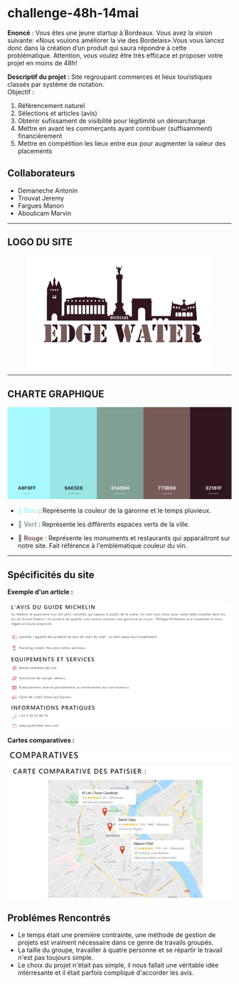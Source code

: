 # challenge-48h-14mai

**Enoncé** : Vous  êtes  une  jeune  startup  à  Bordeaux.  Vous  avez  la  vision  suivante: «Nous  voulons améliorer la vie des Bordelais».Vous vous lancez donc dans la création d’un produit qui saura répondre à cette problématique. Attention, vous voulez être très efficace et proposer votre projet  en  moins  de  48h!

**Descriptif du projet :** Site regroupant commerces et lieux touristiques classés par système de notation.<br> 
Objectif : 
1.	Référencement naturel
2.	Sélections et articles (avis)
3.	Obtenir sufissament de visibilité pour légitimité un démarcharge
4.	Mettre en avant les commerçants ayant contribuer (suffisamment) financièrement
5.	Mettre en compétition les lieux entre eux pour augmenter la valeur des placements


## Collaborateurs

- Demaneche Antonin
- Trouvat Jeremy
- Fargues Manon
- Aboulicam Marvin

<hr>

## LOGO DU SITE

<p align="center"><img src="https://raw.githubusercontent.com/Mockinbrd/challenge-48h-14mai/master/0-logo/edge-water-logo-white.jpg?token=AKLGF5JXM6IG4QC2E2BGPE26YZZXI" width="420px"></p>


<hr>

## CHARTE GRAPHIQUE

![10% center](/0-charte-graphique/couleurs.jpg)

-	<span style="color: #A8F9FF">:ocean: **Bleu**</span> : Représente la couleur de la garonne et le temps pluvieux.

-	<span style="color: #81A094"> :deciduous_tree: **Vert**</span> : Représente les différents espaces verts de la ville.

-	<span style="color: #775B59">:grapes: **Rouge**</span> : Représente les monuments et restaurants qui apparaitront sur notre site. Fait référence à l'emblématique couleur du vin.

<hr>

## Spécificités du site

**Exemple d'un article :**

![10% center](/0-images/article.PNG)

**Cartes comparatives :**

![10% center](/0-images/carte.PNG)

## Problémes Rencontrés ##

- Le temps était une première contrainte, une méthode de gestion de projets est vraiment nécessaire dans ce genre de travails groupés.
- La taille du groupe, travailler à quatre personne et se répartir le travail n'est pas toujours simple.
- Le choix du projet n'était pas simple, il nous fallait une véritable idée intérresante et il était parfois compliqué d'accorder les avis.
